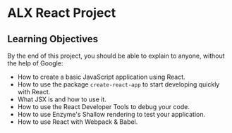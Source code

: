 # ALX React Project

## Learning Objectives
By the end of this project, you should be able to explain to anyone, without the help of Google:

- How to create a basic JavaScript application using React.
- How to use the package `create-react-app` to start developing quickly with React.
- What JSX is and how to use it.
- How to use the React Developer Tools to debug your code.
- How to use Enzyme's Shallow rendering to test your application.
- How to use React with Webpack & Babel.
